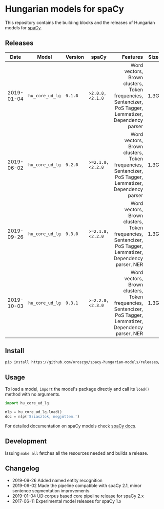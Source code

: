 # Hungarian models for spaCy

This repository contains the building blocks and the releases of Hungarian models for [spaCy](https://spacy.io). 
## Releases

| Date | Model | Version | spaCy | Features | Size | Memory | License | Info |
| --- | --- | --- | --- | ---: | --- | ---: | ---: | --- |
| 2019-01-04 | `hu_core_ud_lg` | `0.1.0` | `>2.0.0,` `<2.1.0` | Word vectors, Brown clusters, Token frequencies, Sentencizer, PoS Tagger, Lemmatizer, Dependency parser | 1.3G | 2.5G | <a rel="license" href="https://creativecommons.org/licenses/by-nc-sa/4.0/"><img alt="Creative Commons License" style="border-width:0" src="https://i.creativecommons.org/l/by-nc-sa/4.0/88x31.png" /></a> | [![][i]][i-hu_core_ud_lg-0.1.0] [![][dl]][hu_core_ud_lg-0.1.0]
| 2019-06-02 | `hu_core_ud_lg` | `0.2.0` | `>=2.1.0,` `<2.2.0` | Word vectors, Brown clusters, Token frequencies, Sentencizer, PoS Tagger, Lemmatizer, Dependency parser | 1.3G | 2.5G | <a rel="license" href="https://creativecommons.org/licenses/by-nc-sa/4.0/"><img alt="Creative Commons License" style="border-width:0" src="https://i.creativecommons.org/l/by-nc-sa/4.0/88x31.png" /></a> | [![][i]][i-hu_core_ud_lg-0.2.0] [![][dl]][hu_core_ud_lg-0.2.0]
| 2019-09-26 | `hu_core_ud_lg` | `0.3.0` | `>=2.1.8,` `<2.2.0` | Word vectors, Brown clusters, Token frequencies, Sentencizer, PoS Tagger, Lemmatizer, Dependency parser, NER | 1.3G | 2.5G | <a rel="license" href="https://creativecommons.org/licenses/by-nc-sa/4.0/"><img alt="Creative Commons License" style="border-width:0" src="https://i.creativecommons.org/l/by-nc-sa/4.0/88x31.png" /></a> | [![][i]][i-hu_core_ud_lg-0.3.0] [![][dl]][hu_core_ud_lg-0.3.0]
| 2019-10-03 | `hu_core_ud_lg` | `0.3.1` | `>=2.2.0,` `<2.3.0` | Word vectors, Brown clusters, Token frequencies, Sentencizer, PoS Tagger, Lemmatizer, Dependency parser, NER | 1.3G | 2.5G | <a rel="license" href="https://creativecommons.org/licenses/by-nc-sa/4.0/"><img alt="Creative Commons License" style="border-width:0" src="https://i.creativecommons.org/l/by-nc-sa/4.0/88x31.png" /></a> | [![][i]][i-hu_core_ud_lg-0.3.1] [![][dl]][hu_core_ud_lg-0.3.1]

[hu_core_ud_lg-0.1.0]: https://github.com/oroszgy/spacy-hungarian-models/releases/download/hu_core_ud_lg-0.1.0/hu_core_ud_lg-0.1.0-py3-none-any.whl
[i-hu_core_ud_lg-0.1.0]: https://github.com/oroszgy/spacy-hungarian-models/releases/hu_core_ud_lg-0.1.0
[hu_core_ud_lg-0.2.0]: https://github.com/oroszgy/spacy-hungarian-models/releases/download/hu_core_ud_lg-0.2.0/hu_core_ud_lg-0.2.0-py3-none-any.whl
[i-hu_core_ud_lg-0.2.0]: https://github.com/oroszgy/spacy-hungarian-models/releases/hu_core_ud_lg-0.2.0
[hu_core_ud_lg-0.3.0]: https://github.com/oroszgy/spacy-hungarian-models/releases/download/hu_core_ud_lg-0.3.0/hu_core_ud_lg-0.3.0-py3-none-any.whl
[i-hu_core_ud_lg-0.3.0]: https://github.com/oroszgy/spacy-hungarian-models/releases/hu_core_ud_lg-0.3.0
[hu_core_ud_lg-0.3.1]: https://github.com/oroszgy/spacy-hungarian-models/releases/download/hu_core_ud_lg-0.3.1/hu_core_ud_lg-0.3.1-py3-none-any.whl
[i-hu_core_ud_lg-0.3.1]: https://github.com/oroszgy/spacy-hungarian-models/releases/hu_core_ud_lg-0.3.1


[dl]: http://i.imgur.com/gQvPgr0.png
[i]: http://i.imgur.com/OpLOcKn.png

## Install

```bash
pip install https://github.com/oroszgy/spacy-hungarian-models/releases/download/hu_core_ud_lg-0.3.0/hu_core_ud_lg-0.3.0-py3-none-any.whl  
```

## Usage

To load a model, `import` the model's package directly and
call its `load()` method with no arguments.

```python
import hu_core_ud_lg

nlp = hu_core_ud_lg.load()
doc = nlp('Sziasztok, megjöttem.')
```

For detailed documentation on spaCy models check [spaCy docs](https://spacy.io/usage/processing-pipelines).

## Development

Issuing `make all` fetches all the resources needed and builds a release.

## Changelog

- 2019-09-26 Added named entity recognition
- 2019-06-02 Made the pipeline compatible with spaCy 2.1, minor sentence segmentation improvements
- 2019-01-04 UD corpus based core pipeline release for spaCy 2.x
- 2017-06-11 Experimental model releases for spaCy 1.x
